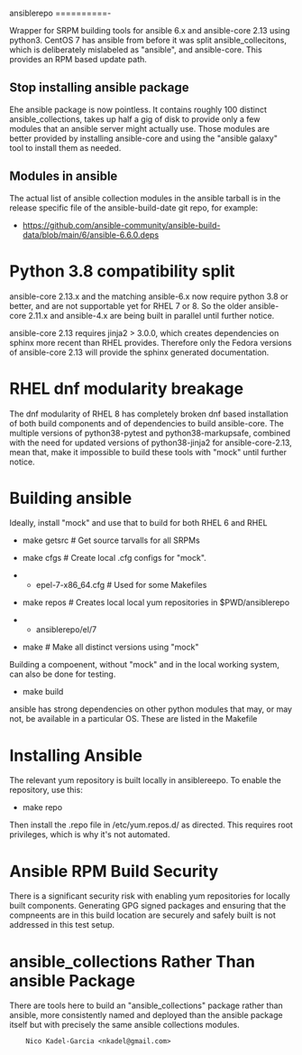 ansiblerepo
==========-

Wrapper for SRPM building tools for ansible 6.x and ansible-core 2.13
using python3. CentOS 7 has ansible from before it was split
ansible_collecitons, which is deliberately mislabeled as "ansible",
and ansible-core. This provides an RPM based update path.

Stop installing ansible package
-------------------------------

Ehe ansible package is now pointless. It contains roughly 100 distinct
ansible_collections, takes up half a gig of disk to provide only a few
modules that an ansible server might actually use. Those modules are
better provided by installing ansible-core and using the "ansible
galaxy" tool to install them as needed.

Modules in ansible
------------------

The actual list of ansible collection modules in the ansible tarball
is in the release specific file of the ansible-build-date git repo,
for example:

* https://github.com/ansible-community/ansible-build-data/blob/main/6/ansible-6.6.0.deps

Python 3.8 compatibility split
==============================

ansible-core 2.13.x and the matching ansible-6.x now require python
3.8 or better, and are not supportable yet for RHEL 7 or 8. So the
older ansible-core 2.11.x and ansible-4.x are being built in parallel
until further notice.

ansible-core 2.13 requires jinja2 > 3.0.0, which creates dependencies
on sphinx more recent than RHEL provides. Therefore only the Fedora
versions of ansible-core 2.13 will provide the sphinx generated
documentation.

RHEL dnf modularity breakage
============================

The dnf modularity of RHEL 8 has completely broken dnf based
installation of both build components and of dependencies to build
ansible-core. The multiple versions of python38-pytest and
python38-markupsafe, combined with the need for updated versions of
python38-jinja2 for ansible-core-2.13, mean that, make it impossible to build these tools with "mock" until further notice.

Building ansible
===============

Ideally, install "mock" and use that to build for both RHEL 6 and RHEL

* make getsrc # Get source tarvalls for all SRPMs

* make cfgs # Create local .cfg configs for "mock".
* * epel-7-x86_64.cfg # Used for some Makefiles

* make repos # Creates local local yum repositories in $PWD/ansiblerepo
* * ansiblerepo/el/7

* make # Make all distinct versions using "mock"

Building a compoenent, without "mock" and in the local working system,
can also be done for testing.

* make build

ansible has strong dependencies on other python modules that may, or may not,
be available in a particular OS. These are listed in the Makefile

Installing Ansible
=================

The relevant yum repository is built locally in ansiblereepo. To enable the repository, use this:

* make repo

Then install the .repo file in /etc/yum.repos.d/ as directed. This
requires root privileges, which is why it's not automated.

Ansible RPM Build Security
====================

There is a significant security risk with enabling yum repositories
for locally built components. Generating GPG signed packages and
ensuring that the compneents are in this build location are securely
and safely built is not addressed in this test setup.

ansible_collections Rather Than ansible Package
===============================================

There are tools here to build an "ansible_collections" package rather
than ansible, more consistently named and deployed than the ansible
package itself but with precisely the same ansible collections modules.

		Nico Kadel-Garcia <nkadel@gmail.com>
